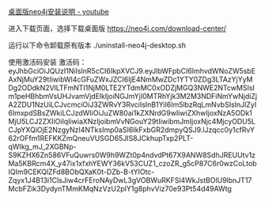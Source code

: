 [桌面版neo4j安装说明 - youtube](https://www.youtube.com/watch?v=pPhJi9twN9Q)

进入下载页面，选择下载桌面版
https://neo4j.com/download-center/

运行以下命令卸载原有版本
./uninstall-neo4j-desktop.sh

使用激活码安装
激活码：
eyJhbGciOiJQUzI1NiIsInR5cCI6IkpXVCJ9.eyJlbWFpbCI6ImhvdWNoZW5sbEAxNjMuY29tIiwibWl4cGFuZWxJZCI6IjE4NmMwZDc1YTY0ZDg3LTAzYjYyMDg2ODdkN2VlLTFmNTI1NjM0LTE2YTdmMC0xODZjMGQ3NWE2NTcwMSIsIm1peHBhbmVsUHJvamVjdElkIjoiNGJmYjI0MTRhYjk3M2M3NDFiNmYwNjdiZjA2ZDU1NzUiLCJvcmciOiJ3ZWRvY3RvciIsInB1YiI6Im5lbzRqLmNvbSIsInJlZyI6ImxpdSBsZWkiLCJzdWIiOiJuZW80ai1kZXNrdG9wIiwiZXhwIjoxNzA5ODk1MjU5LCJ2ZXIiOiIqIiwiaXNzIjoibmVvNGouY29tIiwibmJmIjoxNjc4MjcyODU5LCJpYXQiOjE2NzgyNzI4NTksImp0aSI6IkFxbGR2dmpyQSJ9.lJzqcc0y1cfRvY62rOFfm1REFKKZmQneuVUSGD65JIS8JCkhupTxp2PLT-qWIkg_mJ_2XGBNp-S9KZHX6Zn586VFuQuwrs0W9h9WZt0p4ndvdPt67X9ANW8SdhJREUUtv1zMa5KBRcm4X_y47ix1xfxhYEWY36kV53CUZ1_czoZR_g5cP87C6r0wzCoLtobIQIm9CEKQlZFd8BObQXaK0t-DZb-B-tYIOtc-Zqyx1J4B13i1ClsJiw4crFEroNAyDwL3gVOBWuRKFSl4WkJstBOlU9lbnJT17McbFZik3DydynTMmKMqNzVzU2pIY1g8phvViz70e93Pt54d49AWtg

